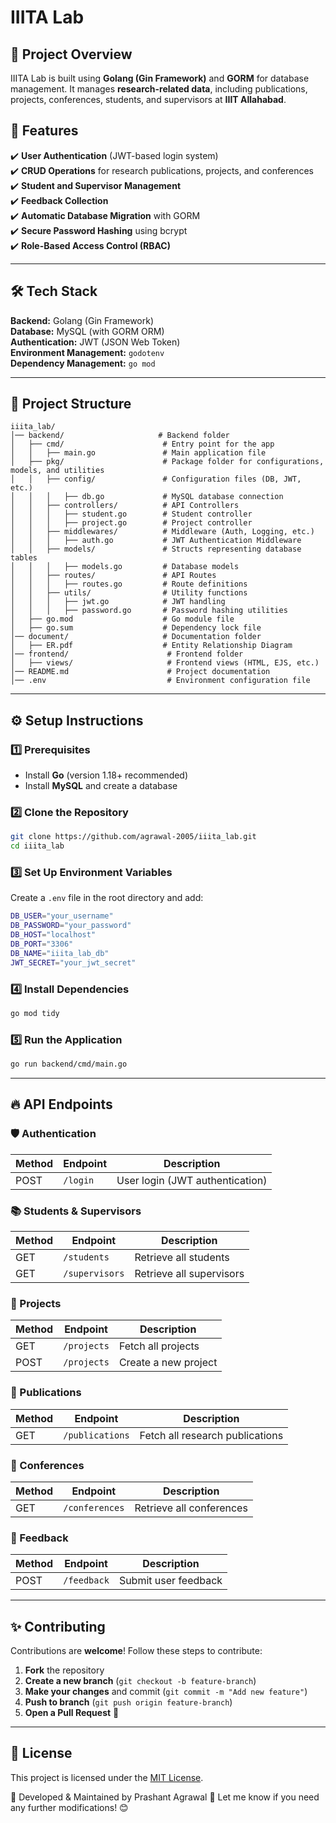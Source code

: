 # **IIITA Lab**  

## 📌 Project Overview  
IIITA Lab is built using **Golang (Gin Framework)** and **GORM** for database management. It manages **research-related data**, including publications, projects, conferences, students, and supervisors at **IIIT Allahabad**.

## 🚀 Features  
✔️ **User Authentication** (JWT-based login system)  
✔️ **CRUD Operations** for research publications, projects, and conferences  
✔️ **Student and Supervisor Management**  
✔️ **Feedback Collection**  
✔️ **Automatic Database Migration** with GORM  
✔️ **Secure Password Hashing** using bcrypt  
✔️ **Role-Based Access Control (RBAC)**  

---

## 🛠️ Tech Stack  
**Backend:** Golang (Gin Framework)  
**Database:** MySQL (with GORM ORM)  
**Authentication:** JWT (JSON Web Token)  
**Environment Management:** `godotenv`  
**Dependency Management:** `go mod`  

---

## 📂 Project Structure  
```
iiita_lab/
│── backend/                     # Backend folder
│   ├── cmd/                      # Entry point for the app
│   │   ├── main.go               # Main application file
│   ├── pkg/                      # Package folder for configurations, models, and utilities
│   │   ├── config/               # Configuration files (DB, JWT, etc.)
│   │   │   ├── db.go             # MySQL database connection
│   │   ├── controllers/          # API Controllers
│   │   │   ├── student.go        # Student controller
│   │   │   ├── project.go        # Project controller
│   │   ├── middlewares/          # Middleware (Auth, Logging, etc.)
│   │   │   ├── auth.go           # JWT Authentication Middleware
│   │   ├── models/               # Structs representing database tables
│   │   │   ├── models.go         # Database models
│   │   ├── routes/               # API Routes
│   │   │   ├── routes.go         # Route definitions
│   │   ├── utils/                # Utility functions
│   │   │   ├── jwt.go            # JWT handling
│   │   │   ├── password.go       # Password hashing utilities
│   ├── go.mod                    # Go module file
│   ├── go.sum                    # Dependency lock file
│── document/                     # Documentation folder
│   ├── ER.pdf                    # Entity Relationship Diagram
│── frontend/                      # Frontend folder
│   ├── views/                     # Frontend views (HTML, EJS, etc.)
│── README.md                      # Project documentation
│── .env                           # Environment configuration file
```

---

## ⚙️ Setup Instructions  

### 1️⃣ Prerequisites  
- Install **Go** (version 1.18+ recommended)  
- Install **MySQL** and create a database  

### 2️⃣ Clone the Repository  
```sh
git clone https://github.com/agrawal-2005/iiita_lab.git
cd iiita_lab
```

### 3️⃣ Set Up Environment Variables  
Create a `.env` file in the root directory and add:  
```sh
DB_USER="your_username"
DB_PASSWORD="your_password"
DB_HOST="localhost"
DB_PORT="3306"
DB_NAME="iiita_lab_db"
JWT_SECRET="your_jwt_secret"
```

### 4️⃣ Install Dependencies  
```sh
go mod tidy
```

### 5️⃣ Run the Application  
```sh
go run backend/cmd/main.go
```

---

## 🔥 API Endpoints  

### **🛡️ Authentication**
| Method | Endpoint  | Description  |
|--------|----------|--------------|
| POST   | `/login` | User login (JWT authentication) |

### **📚 Students & Supervisors**
| Method | Endpoint  | Description  |
|--------|----------|--------------|
| GET    | `/students` | Retrieve all students  |
| GET    | `/supervisors` | Retrieve all supervisors |

### **📄 Projects**
| Method | Endpoint  | Description  |
|--------|----------|--------------|
| GET    | `/projects` | Fetch all projects  |
| POST   | `/projects` | Create a new project |

### **📑 Publications**
| Method | Endpoint  | Description  |
|--------|----------|--------------|
| GET    | `/publications` | Fetch all research publications  |

### **📅 Conferences**
| Method | Endpoint  | Description  |
|--------|----------|--------------|
| GET    | `/conferences` | Retrieve all conferences  |

### **📝 Feedback**
| Method | Endpoint  | Description  |
|--------|----------|--------------|
| POST   | `/feedback` | Submit user feedback  |

---

## ✨ Contributing  
Contributions are **welcome**! Follow these steps to contribute:  
1. **Fork** the repository  
2. **Create a new branch** (`git checkout -b feature-branch`)  
3. **Make your changes** and commit (`git commit -m "Add new feature"`)  
4. **Push to branch** (`git push origin feature-branch`)  
5. **Open a Pull Request** 🚀  

---

## 📜 License  
This project is licensed under the [MIT License](LICENSE.txt).

🚀 Developed & Maintained by Prashant Agrawal 🚀
Let me know if you need any further modifications! 😊